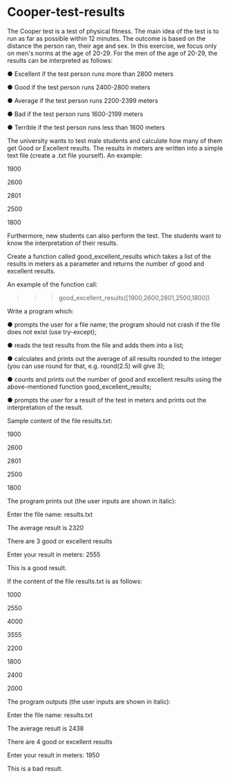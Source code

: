 # Cooper-test-results

The Cooper test is a test of physical fitness. The main idea of the test is to run as far as possible within 12
minutes. The outcome is based on the distance the person ran, their age and sex. In this exercise, we focus only
on men's norms at the age of 20-29. For the men of the age of 20-29, the results can be interpreted as follows:

● Excellent if the test person runs more than 2800 meters

● Good if the test person runs 2400-2800 meters

● Average if the test person runs 2200-2399 meters

● Bad if the test person runs 1600-2199 meters

● Terrible if the test person runs less than 1600 meters

The university wants to test male students and calculate how many of them get Good or Excellent results. The
results in meters are written into a simple text file (create a .txt file yourself). An example:

1900

2600

2801

2500

1800

Furthermore, new students can also perform the test. The students want to know the interpretation of their
results.

Create a function called good_excellent_results which takes a list of the results in meters as a
parameter and returns the number of good and excellent results.

An example of the function call:

>>> good_excellent_results([1900,2600,2801,2500,1800])

Write a program which:

● prompts the user for a file name; the program should not crash if the file does not exist (use
try-except);

● reads the test results from the file and adds them into a list;

● calculates and prints out the average of all results rounded to the integer (you can use round for that, e.g.
round(2.5) will give 3);

● counts and prints out the number of good and excellent results using the above-mentioned function
good_excellent_results;

● prompts the user for a result of the test in meters and prints out the interpretation of the result.

Sample content of the file results.txt:

1900

2600

2801

2500

1800

The program prints out (the user inputs are shown in italic):

Enter the file name: results.txt

The average result is 2320

There are 3 good or excellent results

Enter your result in meters: 2555

This is a good result.


If the content of the file results.txt is as follows:

1000


2550

4000

3555

2200

1800

2400

2000

The program outputs (the user inputs are shown in italic):

Enter the file name: results.txt

The average result is 2438

There are 4 good or excellent results

Enter your result in meters: 1950

This is a bad result.
